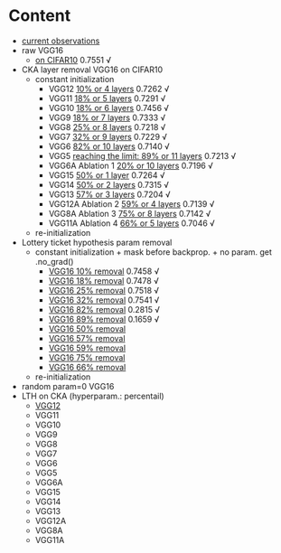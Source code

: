 # Content
- [current observations](https://github.com/YHJYH/Machine_Learning/blob/main/projects/Master_Thesis/experiments/cur_ob.md#current-observations)
- raw VGG16
    - [on CIFAR10](https://github.com/YHJYH/Machine_Learning/blob/main/projects/Master_Thesis/experiments/raw_vgg16.md#raw-vgg16) 0.7551 √
- CKA layer removal VGG16 on CIFAR10
    - constant initialization
        - VGG12 [10% or 4 layers](https://github.com/YHJYH/Machine_Learning/blob/main/projects/Master_Thesis/experiments/removal_vgg12.md#remove-10-params-or-4-conv-layers) 0.7262 √
        - VGG11 [18% or 5 layers](https://github.com/YHJYH/Machine_Learning/blob/main/projects/Master_Thesis/experiments/removal_vgg11.md#remove-18-or-5-conv-layers-vgg11) 0.7291 √
        - VGG10 [18% or 6 layers](https://github.com/YHJYH/Machine_Learning/blob/main/projects/Master_Thesis/experiments/removal_vgg10.md#remove-18-params-or-6-layers-vgg10) 0.7456 √
        - VGG9 [18% or 7 layers](https://github.com/YHJYH/Machine_Learning/blob/main/projects/Master_Thesis/experiments/removal_vgg9.md#remove-18-params-or-7-layers-vgg9) 0.7333 √
        - VGG8 [25% or 8 layers](https://github.com/YHJYH/Machine_Learning/blob/main/projects/Master_Thesis/experiments/removal_vgg8.md#remove-25-or-8-layers-vgg8) 0.7218 √
        - VGG7 [32% or 9 layers](https://github.com/YHJYH/Machine_Learning/blob/main/projects/Master_Thesis/experiments/removal_vgg7.md#remove-32-or-9-layers-vgg7) 0.7229 √
        - VGG6 [82% or 10 layers](https://github.com/YHJYH/Machine_Learning/blob/main/projects/Master_Thesis/experiments/removal_vgg6.md#remove-82-or-10-layers-vgg6) 0.7140 √
        - VGG5 [reaching the limit: 89% or 11 layers](https://github.com/YHJYH/Machine_Learning/blob/main/projects/Master_Thesis/experiments/removal_vgg5.md#reaching-the-limit-remove-89-or-11-layers-vgg5) 0.7213 √
        - VGG6A Ablation 1 [20% or 10 layers](https://github.com/YHJYH/Machine_Learning/blob/main/projects/Master_Thesis/experiments/removal_ablation1_vgg6.md#ablation-1-remove-20-params-or-10-layers-but-conv-not-fc) 0.7196 √
        - VGG15 [50% or 1 layer](https://github.com/YHJYH/Machine_Learning/blob/main/projects/Master_Thesis/experiments/removal_vgg15.md#vgg15-remove-1-fc-layer-50-params) 0.7264 √
        - VGG14 [50% or 2 layers](https://github.com/YHJYH/Machine_Learning/blob/main/projects/Master_Thesis/experiments/removal_vgg14.md#vgg14-remove-1-conv-1-fc) 0.7315 √
        - VGG13 [57% or 3 layers](https://github.com/YHJYH/Machine_Learning/blob/main/projects/Master_Thesis/experiments/removal_vgg13.md#vgg13-remove-1-fc-and-2-convs) 0.7204 √
        - VGG12A Ablation 2 [59% or 4 layers](https://github.com/YHJYH/Machine_Learning/blob/main/projects/Master_Thesis/experiments/removal_vgg12a.md#vgg12a-remove-1fc-and-3-convs) 0.7139 √
        - VGG8A Ablation 3 [75% or 8 layers](https://github.com/YHJYH/Machine_Learning/blob/main/projects/Master_Thesis/experiments/removal_vgg8a.md#vgg8a-remove-1-fc-and-7-convs) 0.7142 √
        - VGG11A Ablation 4 [66% or 5 layers](https://github.com/YHJYH/Machine_Learning/blob/main/projects/Master_Thesis/experiments/removal_vgg11a.md#vgg11a-remove-1-fc-and-4-convs) 0.7046 √
    - re-initialization
- Lottery ticket hypothesis param removal
    - constant initialization + mask before backprop. + no param. get .no_grad()
        - [VGG16 10% removal](https://github.com/YHJYH/Machine_Learning/blob/main/projects/Master_Thesis/experiments/lth10.md#lth-remove-10-params-on-vgg16) 0.7458 √
        - [VGG16 18% removal](https://github.com/YHJYH/Machine_Learning/blob/main/projects/Master_Thesis/experiments/lth18.md#lth-remove-18-params-on-vgg16) 0.7478 √
        - [VGG16 25% removal](https://github.com/YHJYH/Machine_Learning/blob/main/projects/Master_Thesis/experiments/lth25.md#lth-remove-25-params-on-vgg16) 0.7518 √
        - [VGG16 32% removal](https://github.com/YHJYH/Machine_Learning/blob/main/projects/Master_Thesis/experiments/lth32.md#lth-remove-32-params-on-vgg16) 0.7541 √
        - [VGG16 82% removal](https://github.com/YHJYH/Machine_Learning/blob/main/projects/Master_Thesis/experiments/lth82.md#lth-remove-82-params-on-vgg16) 0.2815 √
        - [VGG16 89% removal](https://github.com/YHJYH/Machine_Learning/blob/main/projects/Master_Thesis/experiments/lth89.md#lth-remove-89-parameters) 0.1659 √
        - [VGG16 50% removal]()
        - [VGG16 57% removal]()
        - [VGG16 59% removal]()
        - [VGG16 75% removal]()
        - [VGG16 66% removal]()
    - re-initialization
- random param=0 VGG16
- LTH on CKA (hyperparam.: percentail)
    - [VGG12](https://github.com/YHJYH/Machine_Learning/blob/main/projects/Master_Thesis/experiments/ckalth_vgg12.md#cka-lth-vgg12)
    - VGG11
    - VGG10
    - VGG9
    - VGG8
    - VGG7
    - VGG6
    - VGG5
    - VGG6A
    - VGG15
    - VGG14
    - VGG13
    - VGG12A
    - VGG8A
    - VGG11A

